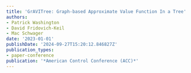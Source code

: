```yaml
---
title: 'GrAVITree: Graph-based Approximate Value Function In a Tree'
authors:
- Patrick Washington
- David Fridovich-Keil
- Mac Schwager
date: '2023-01-01'
publishDate: '2024-09-27T15:20:12.846827Z'
publication_types:
- paper-conference
publication: '*American Control Conference (ACC)*'
---
```

